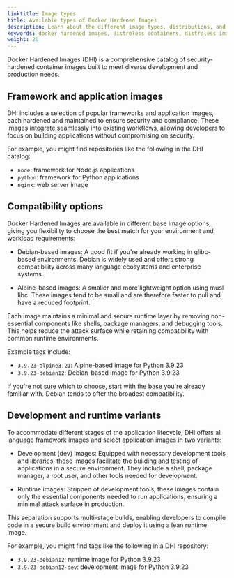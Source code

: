 ```yaml
---
linktitle: Image types
title: Available types of Docker Hardened Images
description: Learn about the different image types, distributions, and variants offered in the Docker Hardened Images catalog.
keywords: docker hardened images, distroless containers, distroless images, docker distroless, alpine base image, debian base image, development containers, runtime containers, secure base image, multi-stage builds
weight: 20
---
```


Docker Hardened Images (DHI) is a comprehensive catalog of
security-hardened container images built to meet diverse
development and production needs.

## Framework and application images

DHI includes a selection of popular frameworks and application images, each
hardened and maintained to ensure security and compliance. These images
integrate seamlessly into existing workflows, allowing developers to focus on
building applications without compromising on security.

For example, you might find repositories like the following in the DHI catalog:

- `node`: framework for Node.js applications
- `python`: framework for Python applications
- `nginx`: web server image

## Compatibility options

Docker Hardened Images are available in different base image options, giving you
flexibility to choose the best match for your environment and workload
requirements:

- Debian-based images: A good fit if you're already working in glibc-based
  environments. Debian is widely used and offers strong compatibility across
  many language ecosystems and enterprise systems.

- Alpine-based images: A smaller and more lightweight option using musl libc.
  These images tend to be small and are therefore faster to pull and have a
  reduced footprint.

Each image maintains a minimal and secure runtime layer by removing
non-essential components like shells, package managers, and debugging tools.
This helps reduce the attack surface while retaining compatibility with common
runtime environments.

Example tags include:

- `3.9.23-alpine3.21`: Alpine-based image for Python 3.9.23
- `3.9.23-debian12`: Debian-based image for Python 3.9.23

If you're not sure which to choose, start with the base you're already familiar
with. Debian tends to offer the broadest compatibility.

## Development and runtime variants

To accommodate different stages of the application lifecycle, DHI offers all
language framework images and select application images in two variants:

- Development (dev) images: Equipped with necessary development tools and
libraries, these images facilitate the building and testing of applications in a
secure environment. They include a shell, package manager, a root user, and
other tools needed for development.

- Runtime images: Stripped of development tools, these images contain only the
essential components needed to run applications, ensuring a minimal attack
surface in production.

This separation supports multi-stage builds, enabling developers to compile code
in a secure build environment and deploy it using a lean runtime image.

For example, you might find tags like the following in a DHI repository:

- `3.9.23-debian12`: runtime image for Python 3.9.23
- `3.9.23-debian12-dev`: development image for Python 3.9.23
